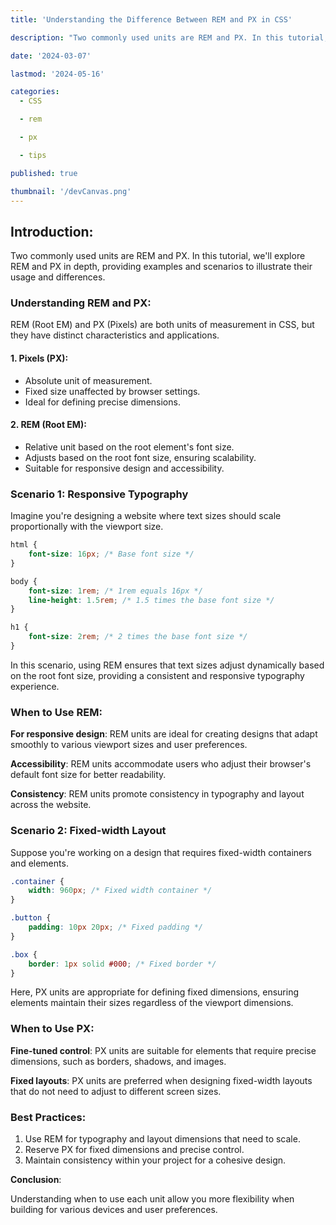 ```yaml
---
title: 'Understanding the Difference Between REM and PX in CSS'

description: "Two commonly used units are REM and PX. In this tutorial, we'll explore REM and PX in depth, providing examples and scenarios to illustrate their usage and differences."

date: '2024-03-07'

lastmod: '2024-05-16'

categories:
  - CSS

  - rem

  - px

  - tips

published: true

thumbnail: '/devCanvas.png'
---
```


## Introduction:

Two commonly used units are REM and PX. In this tutorial, we'll explore REM and PX in depth, providing examples and scenarios to illustrate their usage and differences.

### Understanding REM and PX:

REM (Root EM) and PX (Pixels) are both units of measurement in CSS, but they have distinct characteristics and applications.

#### 1. Pixels (PX):

- Absolute unit of measurement.
- Fixed size unaffected by browser settings.
- Ideal for defining precise dimensions.

#### 2. REM (Root EM):

- Relative unit based on the root element's font size.
- Adjusts based on the root font size, ensuring scalability.
- Suitable for responsive design and accessibility.

### Scenario 1: Responsive Typography

Imagine you're designing a website where text sizes should scale proportionally with the viewport size.

```css
html {
	font-size: 16px; /* Base font size */
}

body {
	font-size: 1rem; /* 1rem equals 16px */
	line-height: 1.5rem; /* 1.5 times the base font size */
}

h1 {
	font-size: 2rem; /* 2 times the base font size */
}
```

In this scenario, using REM ensures that text sizes adjust dynamically based on the root font size, providing a consistent and responsive typography experience.

### When to Use REM:

**For responsive design**: REM units are ideal for creating designs that adapt smoothly to various viewport sizes and user preferences.

**Accessibility**: REM units accommodate users who adjust their browser's default font size for better readability.

**Consistency**: REM units promote consistency in typography and layout across the website.

### Scenario 2: Fixed-width Layout

Suppose you're working on a design that requires fixed-width containers and elements.

```css
.container {
	width: 960px; /* Fixed width container */
}

.button {
	padding: 10px 20px; /* Fixed padding */
}

.box {
	border: 1px solid #000; /* Fixed border */
}
```

Here, PX units are appropriate for defining fixed dimensions, ensuring elements maintain their sizes regardless of the viewport dimensions.

### When to Use PX:

**Fine-tuned control**: PX units are suitable for elements that require precise dimensions, such as borders, shadows, and images.

**Fixed layouts**: PX units are preferred when designing fixed-width layouts that do not need to adjust to different screen sizes.

### Best Practices:

1. Use REM for typography and layout dimensions that need to scale.
2. Reserve PX for fixed dimensions and precise control.
3. Maintain consistency within your project for a cohesive design.

**Conclusion**:

Understanding when to use each unit allow you more flexibility when building for various devices and user preferences.
